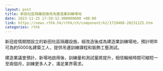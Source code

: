```yaml
---
layout: post
title: 新田社區隔離設施改為建造業訓練場地
date: 2023-11-25 17:59:52.000000000 +08:00
link: https://news.rthk.hk/rthk/ch/component/k2/1729408-20231125.htm
categories: rthk
---
```


新冠疫情期間設立的新田社區隔離設施，經改造後成為建造業訓練場地，預計明年可為約5000名建築工人，提供吊運訓練課程和裝飾工藝測試。

建造業議會預計，新場地啟用後，訓練量和測試量將提升，相信輪候時間可縮短一至兩個月，訓練更多人才，滿足業界需求。
